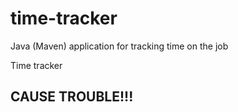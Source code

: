 # time-tracker
Java (Maven) application for tracking time on the job

Time tracker


## CAUSE TROUBLE!!!
